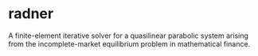 # radner
A finite-element iterative solver for a quasilinear parabolic system arising from the incomplete-market equilibrium problem in mathematical finance. 
